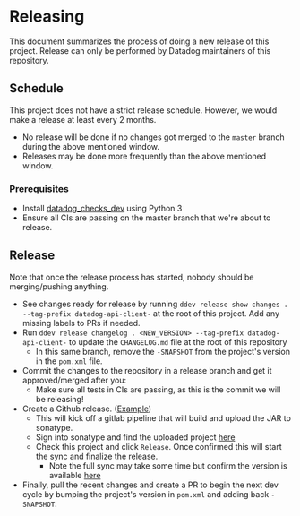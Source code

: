 # Releasing

This document summarizes the process of doing a new release of this project.
Release can only be performed by Datadog maintainers of this repository.

## Schedule
This project does not have a strict release schedule. However, we would make a release at least every 2 months.
  - No release will be done if no changes got merged to the `master` branch during the above mentioned window.
  - Releases may be done more frequently than the above mentioned window.

### Prerequisites
- Install [datadog_checks_dev](https://datadog-checks-base.readthedocs.io/en/latest/datadog_checks_dev.cli.html#installation) using Python 3
- Ensure all CIs are passing on the master branch that we're about to release.

## Release
Note that once the release process has started, nobody should be merging/pushing anything.

- See changes ready for release by running `ddev release show changes . --tag-prefix datadog-api-client-` at the root of this project. Add any missing labels to PRs if needed.
- Run `ddev release changelog . <NEW_VERSION> --tag-prefix datadog-api-client-` to update the `CHANGELOG.md` file at the root of this repository
    - In this same branch, remove the `-SNAPSHOT` from the project's version in the `pom.xml` file.
- Commit the changes to the repository in a release branch and get it approved/merged after you:
    - Make sure all tests in CIs are passing, as this is the commit we will be releasing!
- Create a Github release. ([Example](https://github.com/DataDog/datadog-api-client-java/releases/tag/datadog-api-client-1.0.0-beta10))
    - This will kick off a gitlab pipeline that will build and upload the JAR to sonatype.
    - Sign into sonatype and find the uploaded project [here](https://oss.sonatype.org/#stagingRepositories)
    - Check this project and click `Release`. Once confirmed this will start the sync and finalize the release.
      - Note the full sync may take some time but confirm the version is available [here](https://repo1.maven.org/maven2/com/datadoghq/datadog-api-client/)
- Finally, pull the recent changes and create a PR to begin the next dev cycle by bumping the project's version in `pom.xml` and adding back `-SNAPSHOT`.
